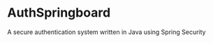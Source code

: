 AuthSpringboard
===============

A secure authentication system written in Java using Spring Security